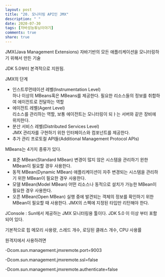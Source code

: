 ```yaml
---
layout: post
title: "20. 모니터링 API인 JMX"
description: " "
date: 2020-07-30
tags: [자바성능튜닝이야기]
comments: true
share: true
---
```



JMX(Java Management Extensions) 자바기반의 모든 애플리케이션을 모니터링하기 위해서 만든 기술

JDK 5.0부터 본격적으로 지원됨.

JMX의 단계

-   인스트루먼테이션 레벨(Instrumentation Level)  
    하나 이상의 MBeans혹은 MBeans를 제공한다. 필요한 리소스들의 정보를 취합하여 에이전트로 전달하는 역할
-   에이전트 레벨(Agent Level)  
    리소스를 관리하는 역할, 보통 에이전트는 모니터링이 되ㅏ는 서버와 같은 장비에 위치한다.
-   분산 서비스 레벨(Distributed Services Level)  
    JMX 관리자를 구현하기 위한 인터페이스와 컴포넌트를 제공한다.
-   추가 관리 프로토컬 API들(Additional Management Protocol APIs)

MBeans는 4가지 종류가 있다.

-   표준 MBean(Standard MBean) 변경이 많지 않은 시스템을 관리하기 윈한 MBean이 필요할 경우 사용한다.
-   동적 MBean(Dynamic MBean) 애플리케이션이 자주 변경되는 시스템을 관리하기 위한 MBean이 필요한 경우 사용한다.
-   모델 MBean(Model MBean) 어떤 리소스나 동적으로 설치가 가능한 MBean이 필요한 경우 사용한다.
-   오픈 MBean(Open MBean) 실행 중에 발견되는 객체의 정보를 확인하기 위한 MBean이 필요할 때 사용한다. JMX의 스펙에 지정된 타입만 리턴해야 한다.

JConsole : Sun에서 제공하는 JMX 모니터링용 툴이다. JDK 5.0 이 이상 부터 포함되어 있다.

기본적으로 힙 메모리 사용량, 스레드 개수, 로딩된 클래스 개수, CPU 사용률

원격지에서 사용하려면

-Dcom.sun.management.jmxremote.port=9003

-Dcom.sun.management.jmxremote.ssl=false

-Dcom.sun.management.jmxremote.authenticate=false
